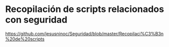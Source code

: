 # Recopilación de scripts relacionados con seguridad
https://github.com/jesusninoc/Seguridad/blob/master/Recopilaci%C3%B3n%20de%20scripts
